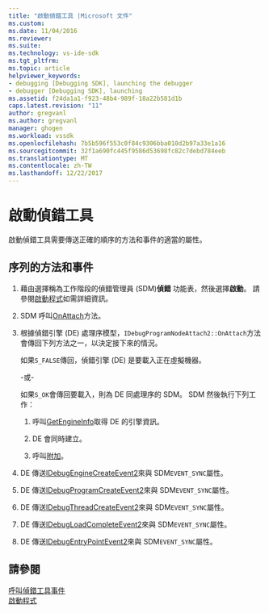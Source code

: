 ```yaml
---
title: "啟動偵錯工具 |Microsoft 文件"
ms.custom: 
ms.date: 11/04/2016
ms.reviewer: 
ms.suite: 
ms.technology: vs-ide-sdk
ms.tgt_pltfrm: 
ms.topic: article
helpviewer_keywords:
- debugging [Debugging SDK], launching the debugger
- debugger [Debugging SDK], launching
ms.assetid: f24da1a1-f923-48b4-989f-18a22b581d1b
caps.latest.revision: "11"
author: gregvanl
ms.author: gregvanl
manager: ghogen
ms.workload: vssdk
ms.openlocfilehash: 7b5b596f553c0f84c9306bba010d2b97a33e1a16
ms.sourcegitcommit: 32f1a690fc445f9586d53698fc82c7debd784eeb
ms.translationtype: MT
ms.contentlocale: zh-TW
ms.lasthandoff: 12/22/2017
---
```

# <a name="launching-the-debugger"></a>啟動偵錯工具
啟動偵錯工具需要傳送正確的順序的方法和事件的適當的屬性。  
  
## <a name="sequences-of-methods-and-events"></a>序列的方法和事件  
  
1.  藉由選擇稱為工作階段的偵錯管理員 (SDM)**偵錯** 功能表，然後選擇**啟動**。 請參閱[啟動程式](../../extensibility/debugger/launching-a-program.md)如需詳細資訊。  
  
2.  SDM 呼叫[OnAttach](../../extensibility/debugger/reference/idebugprogramnodeattach2-onattach.md)方法。  
  
3.  根據偵錯引擎 (DE) 處理序模型，`IDebugProgramNodeAttach2::OnAttach`方法會傳回下列方法之一，以決定接下來的情況。  
  
     如果`S_FALSE`傳回，偵錯引擎 (DE) 是要載入正在虛擬機器。  
  
     -或-  
  
     如果`S_OK`會傳回要載入，則為 DE 同處理序的 SDM。 SDM 然後執行下列工作：  
  
    1.  呼叫[GetEngineInfo](../../extensibility/debugger/reference/idebugprogramnode2-getengineinfo.md)取得 DE 的引擎資訊。  
  
    2.  DE 會同時建立。  
  
    3.  呼叫[附加](../../extensibility/debugger/reference/idebugengine2-attach.md)。  
  
4.  DE 傳送[IDebugEngineCreateEvent2](../../extensibility/debugger/reference/idebugenginecreateevent2.md)來與 SDM`EVENT_SYNC`屬性。  
  
5.  DE 傳送[IDebugProgramCreateEvent2](../../extensibility/debugger/reference/idebugprogramcreateevent2.md)來與 SDM`EVENT_SYNC`屬性。  
  
6.  DE 傳送[IDebugThreadCreateEvent2](../../extensibility/debugger/reference/idebugthreadcreateevent2.md)來與 SDM`EVENT_SYNC`屬性。  
  
7.  DE 傳送[IDebugLoadCompleteEvent2](../../extensibility/debugger/reference/idebugloadcompleteevent2.md)來與 SDM`EVENT_SYNC`屬性。  
  
8.  DE 傳送[IDebugEntryPointEvent2](../../extensibility/debugger/reference/idebugentrypointevent2.md)來與 SDM`EVENT_SYNC`屬性。  
  
## <a name="see-also"></a>請參閱  
 [呼叫偵錯工具事件](../../extensibility/debugger/calling-debugger-events.md)   
 [啟動程式](../../extensibility/debugger/launching-a-program.md)